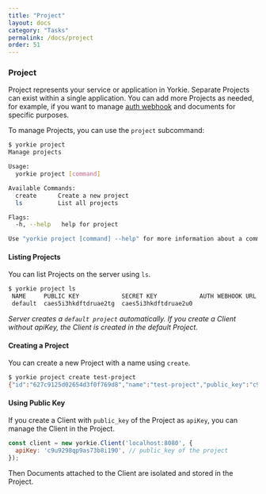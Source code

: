 ```yaml
---
title: "Project"
layout: docs
category: "Tasks"
permalink: /docs/project
order: 51
---
```


### Project

Project represents your service or application in Yorkie. Separate Projects can exist within a single application. You can add more Projects as needed, for example, if you want to manage [auth webhook](/docs/auth-webhook) and documents for specific purposes.

To manage Projects, you can use the `project` subcommand:

```bash
$ yorkie project
Manage projects

Usage:
  yorkie project [command]

Available Commands:
  create      Create a new project
  ls          List all projects

Flags:
  -h, --help   help for project

Use "yorkie project [command] --help" for more information about a command.
```

#### Listing Projects

You can list Projects on the server using `ls`.

```bash
$ yorkie project ls
 NAME     PUBLIC KEY            SECRET KEY            AUTH WEBHOOK URL  AUTH WEBHOOK METHODS  CREATED AT
 default  caes5i3hkdftdruae2tg  caes5i3hkdftdruae2u0                    []                    2 minutes
```

*Server creates a `default project` automatically. If you create a Client without apiKey, the Client is created in the default Project.*

#### Creating a Project

You can create a new Project with a name using `create`.

```bash
$ yorkie project create test-project
{"id":"627c9125d02654d3f0f769d8","name":"test-project","public_key":"c9u9298qp9as73b8i190","secret_key":"c9u9298qp9as73b8i19g","auth_webhook_url":"","auth_webhook_methods":null,"created_at":"2022-05-12T04:46:29.781052056Z"}
```

#### Using Public Key

If you create a Client with `public_key` of the Project as `apiKey`, you can manage the Client in the Project.

```javascript
const client = new yorkie.Client('localhost:8080', {
  apiKey: 'c9u9298qp9as73b8i190', // public_key of the project
});
```
Then Documents attached to the Client are isolated and stored in the Project.
